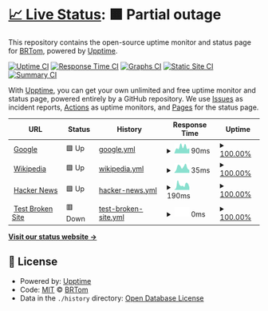 # [📈 Live Status](https://hquangthinh.github.io/armuptime): <!--live status--> **🟧 Partial outage**

This repository contains the open-source uptime monitor and status page for [BRTom](https://hquangthinh.github.io/armuptime), powered by [Upptime](https://github.com/upptime/upptime).

[![Uptime CI](https://github.com/hquangthinh/armuptime/workflows/Uptime%20CI/badge.svg)](https://github.com/hquangthinh/armuptime/actions?query=workflow%3A%22Uptime+CI%22)
[![Response Time CI](https://github.com/hquangthinh/armuptime/workflows/Response%20Time%20CI/badge.svg)](https://github.com/hquangthinh/armuptime/actions?query=workflow%3A%22Response+Time+CI%22)
[![Graphs CI](https://github.com/hquangthinh/armuptime/workflows/Graphs%20CI/badge.svg)](https://github.com/hquangthinh/armuptime/actions?query=workflow%3A%22Graphs+CI%22)
[![Static Site CI](https://github.com/hquangthinh/armuptime/workflows/Static%20Site%20CI/badge.svg)](https://github.com/hquangthinh/armuptime/actions?query=workflow%3A%22Static+Site+CI%22)
[![Summary CI](https://github.com/hquangthinh/armuptime/workflows/Summary%20CI/badge.svg)](https://github.com/hquangthinh/armuptime/actions?query=workflow%3A%22Summary+CI%22)

With [Upptime](https://upptime.js.org), you can get your own unlimited and free uptime monitor and status page, powered entirely by a GitHub repository. We use [Issues](https://github.com/hquangthinh/armuptime/issues) as incident reports, [Actions](https://github.com/hquangthinh/armuptime/actions) as uptime monitors, and [Pages](https://hquangthinh.github.io/armuptime) for the status page.

<!--start: status pages-->
<!-- This summary is generated by Upptime (https://github.com/upptime/upptime) -->
<!-- Do not edit this manually, your changes will be overwritten -->
<!-- prettier-ignore -->
| URL | Status | History | Response Time | Uptime |
| --- | ------ | ------- | ------------- | ------ |
| <img alt="" src="https://favicons.githubusercontent.com/www.google.com" height="13"> [Google](https://www.google.com) | 🟩 Up | [google.yml](https://github.com/hquangthinh/armuptime/commits/HEAD/history/google.yml) | <details><summary><img alt="Response time graph" src="./graphs/google/response-time-week.png" height="20"> 90ms</summary><br><a href="https://hquangthinh.github.io/armuptime/history/google"><img alt="Response time 90" src="https://img.shields.io/endpoint?url=https%3A%2F%2Fraw.githubusercontent.com%2Fhquangthinh%2Farmuptime%2FHEAD%2Fapi%2Fgoogle%2Fresponse-time.json"></a><br><a href="https://hquangthinh.github.io/armuptime/history/google"><img alt="24-hour response time 90" src="https://img.shields.io/endpoint?url=https%3A%2F%2Fraw.githubusercontent.com%2Fhquangthinh%2Farmuptime%2FHEAD%2Fapi%2Fgoogle%2Fresponse-time-day.json"></a><br><a href="https://hquangthinh.github.io/armuptime/history/google"><img alt="7-day response time 90" src="https://img.shields.io/endpoint?url=https%3A%2F%2Fraw.githubusercontent.com%2Fhquangthinh%2Farmuptime%2FHEAD%2Fapi%2Fgoogle%2Fresponse-time-week.json"></a><br><a href="https://hquangthinh.github.io/armuptime/history/google"><img alt="30-day response time 90" src="https://img.shields.io/endpoint?url=https%3A%2F%2Fraw.githubusercontent.com%2Fhquangthinh%2Farmuptime%2FHEAD%2Fapi%2Fgoogle%2Fresponse-time-month.json"></a><br><a href="https://hquangthinh.github.io/armuptime/history/google"><img alt="1-year response time 90" src="https://img.shields.io/endpoint?url=https%3A%2F%2Fraw.githubusercontent.com%2Fhquangthinh%2Farmuptime%2FHEAD%2Fapi%2Fgoogle%2Fresponse-time-year.json"></a></details> | <details><summary><a href="https://hquangthinh.github.io/armuptime/history/google">100.00%</a></summary><a href="https://hquangthinh.github.io/armuptime/history/google"><img alt="All-time uptime 100.00%" src="https://img.shields.io/endpoint?url=https%3A%2F%2Fraw.githubusercontent.com%2Fhquangthinh%2Farmuptime%2FHEAD%2Fapi%2Fgoogle%2Fuptime.json"></a><br><a href="https://hquangthinh.github.io/armuptime/history/google"><img alt="24-hour uptime 100.00%" src="https://img.shields.io/endpoint?url=https%3A%2F%2Fraw.githubusercontent.com%2Fhquangthinh%2Farmuptime%2FHEAD%2Fapi%2Fgoogle%2Fuptime-day.json"></a><br><a href="https://hquangthinh.github.io/armuptime/history/google"><img alt="7-day uptime 100.00%" src="https://img.shields.io/endpoint?url=https%3A%2F%2Fraw.githubusercontent.com%2Fhquangthinh%2Farmuptime%2FHEAD%2Fapi%2Fgoogle%2Fuptime-week.json"></a><br><a href="https://hquangthinh.github.io/armuptime/history/google"><img alt="30-day uptime 100.00%" src="https://img.shields.io/endpoint?url=https%3A%2F%2Fraw.githubusercontent.com%2Fhquangthinh%2Farmuptime%2FHEAD%2Fapi%2Fgoogle%2Fuptime-month.json"></a><br><a href="https://hquangthinh.github.io/armuptime/history/google"><img alt="1-year uptime 100.00%" src="https://img.shields.io/endpoint?url=https%3A%2F%2Fraw.githubusercontent.com%2Fhquangthinh%2Farmuptime%2FHEAD%2Fapi%2Fgoogle%2Fuptime-year.json"></a></details>
| <img alt="" src="https://favicons.githubusercontent.com/en.wikipedia.org" height="13"> [Wikipedia](https://en.wikipedia.org) | 🟩 Up | [wikipedia.yml](https://github.com/hquangthinh/armuptime/commits/HEAD/history/wikipedia.yml) | <details><summary><img alt="Response time graph" src="./graphs/wikipedia/response-time-week.png" height="20"> 35ms</summary><br><a href="https://hquangthinh.github.io/armuptime/history/wikipedia"><img alt="Response time 35" src="https://img.shields.io/endpoint?url=https%3A%2F%2Fraw.githubusercontent.com%2Fhquangthinh%2Farmuptime%2FHEAD%2Fapi%2Fwikipedia%2Fresponse-time.json"></a><br><a href="https://hquangthinh.github.io/armuptime/history/wikipedia"><img alt="24-hour response time 35" src="https://img.shields.io/endpoint?url=https%3A%2F%2Fraw.githubusercontent.com%2Fhquangthinh%2Farmuptime%2FHEAD%2Fapi%2Fwikipedia%2Fresponse-time-day.json"></a><br><a href="https://hquangthinh.github.io/armuptime/history/wikipedia"><img alt="7-day response time 35" src="https://img.shields.io/endpoint?url=https%3A%2F%2Fraw.githubusercontent.com%2Fhquangthinh%2Farmuptime%2FHEAD%2Fapi%2Fwikipedia%2Fresponse-time-week.json"></a><br><a href="https://hquangthinh.github.io/armuptime/history/wikipedia"><img alt="30-day response time 35" src="https://img.shields.io/endpoint?url=https%3A%2F%2Fraw.githubusercontent.com%2Fhquangthinh%2Farmuptime%2FHEAD%2Fapi%2Fwikipedia%2Fresponse-time-month.json"></a><br><a href="https://hquangthinh.github.io/armuptime/history/wikipedia"><img alt="1-year response time 35" src="https://img.shields.io/endpoint?url=https%3A%2F%2Fraw.githubusercontent.com%2Fhquangthinh%2Farmuptime%2FHEAD%2Fapi%2Fwikipedia%2Fresponse-time-year.json"></a></details> | <details><summary><a href="https://hquangthinh.github.io/armuptime/history/wikipedia">100.00%</a></summary><a href="https://hquangthinh.github.io/armuptime/history/wikipedia"><img alt="All-time uptime 100.00%" src="https://img.shields.io/endpoint?url=https%3A%2F%2Fraw.githubusercontent.com%2Fhquangthinh%2Farmuptime%2FHEAD%2Fapi%2Fwikipedia%2Fuptime.json"></a><br><a href="https://hquangthinh.github.io/armuptime/history/wikipedia"><img alt="24-hour uptime 100.00%" src="https://img.shields.io/endpoint?url=https%3A%2F%2Fraw.githubusercontent.com%2Fhquangthinh%2Farmuptime%2FHEAD%2Fapi%2Fwikipedia%2Fuptime-day.json"></a><br><a href="https://hquangthinh.github.io/armuptime/history/wikipedia"><img alt="7-day uptime 100.00%" src="https://img.shields.io/endpoint?url=https%3A%2F%2Fraw.githubusercontent.com%2Fhquangthinh%2Farmuptime%2FHEAD%2Fapi%2Fwikipedia%2Fuptime-week.json"></a><br><a href="https://hquangthinh.github.io/armuptime/history/wikipedia"><img alt="30-day uptime 100.00%" src="https://img.shields.io/endpoint?url=https%3A%2F%2Fraw.githubusercontent.com%2Fhquangthinh%2Farmuptime%2FHEAD%2Fapi%2Fwikipedia%2Fuptime-month.json"></a><br><a href="https://hquangthinh.github.io/armuptime/history/wikipedia"><img alt="1-year uptime 100.00%" src="https://img.shields.io/endpoint?url=https%3A%2F%2Fraw.githubusercontent.com%2Fhquangthinh%2Farmuptime%2FHEAD%2Fapi%2Fwikipedia%2Fuptime-year.json"></a></details>
| <img alt="" src="https://favicons.githubusercontent.com/news.ycombinator.com" height="13"> [Hacker News](https://news.ycombinator.com) | 🟩 Up | [hacker-news.yml](https://github.com/hquangthinh/armuptime/commits/HEAD/history/hacker-news.yml) | <details><summary><img alt="Response time graph" src="./graphs/hacker-news/response-time-week.png" height="20"> 190ms</summary><br><a href="https://hquangthinh.github.io/armuptime/history/hacker-news"><img alt="Response time 190" src="https://img.shields.io/endpoint?url=https%3A%2F%2Fraw.githubusercontent.com%2Fhquangthinh%2Farmuptime%2FHEAD%2Fapi%2Fhacker-news%2Fresponse-time.json"></a><br><a href="https://hquangthinh.github.io/armuptime/history/hacker-news"><img alt="24-hour response time 190" src="https://img.shields.io/endpoint?url=https%3A%2F%2Fraw.githubusercontent.com%2Fhquangthinh%2Farmuptime%2FHEAD%2Fapi%2Fhacker-news%2Fresponse-time-day.json"></a><br><a href="https://hquangthinh.github.io/armuptime/history/hacker-news"><img alt="7-day response time 190" src="https://img.shields.io/endpoint?url=https%3A%2F%2Fraw.githubusercontent.com%2Fhquangthinh%2Farmuptime%2FHEAD%2Fapi%2Fhacker-news%2Fresponse-time-week.json"></a><br><a href="https://hquangthinh.github.io/armuptime/history/hacker-news"><img alt="30-day response time 190" src="https://img.shields.io/endpoint?url=https%3A%2F%2Fraw.githubusercontent.com%2Fhquangthinh%2Farmuptime%2FHEAD%2Fapi%2Fhacker-news%2Fresponse-time-month.json"></a><br><a href="https://hquangthinh.github.io/armuptime/history/hacker-news"><img alt="1-year response time 190" src="https://img.shields.io/endpoint?url=https%3A%2F%2Fraw.githubusercontent.com%2Fhquangthinh%2Farmuptime%2FHEAD%2Fapi%2Fhacker-news%2Fresponse-time-year.json"></a></details> | <details><summary><a href="https://hquangthinh.github.io/armuptime/history/hacker-news">100.00%</a></summary><a href="https://hquangthinh.github.io/armuptime/history/hacker-news"><img alt="All-time uptime 100.00%" src="https://img.shields.io/endpoint?url=https%3A%2F%2Fraw.githubusercontent.com%2Fhquangthinh%2Farmuptime%2FHEAD%2Fapi%2Fhacker-news%2Fuptime.json"></a><br><a href="https://hquangthinh.github.io/armuptime/history/hacker-news"><img alt="24-hour uptime 100.00%" src="https://img.shields.io/endpoint?url=https%3A%2F%2Fraw.githubusercontent.com%2Fhquangthinh%2Farmuptime%2FHEAD%2Fapi%2Fhacker-news%2Fuptime-day.json"></a><br><a href="https://hquangthinh.github.io/armuptime/history/hacker-news"><img alt="7-day uptime 100.00%" src="https://img.shields.io/endpoint?url=https%3A%2F%2Fraw.githubusercontent.com%2Fhquangthinh%2Farmuptime%2FHEAD%2Fapi%2Fhacker-news%2Fuptime-week.json"></a><br><a href="https://hquangthinh.github.io/armuptime/history/hacker-news"><img alt="30-day uptime 100.00%" src="https://img.shields.io/endpoint?url=https%3A%2F%2Fraw.githubusercontent.com%2Fhquangthinh%2Farmuptime%2FHEAD%2Fapi%2Fhacker-news%2Fuptime-month.json"></a><br><a href="https://hquangthinh.github.io/armuptime/history/hacker-news"><img alt="1-year uptime 100.00%" src="https://img.shields.io/endpoint?url=https%3A%2F%2Fraw.githubusercontent.com%2Fhquangthinh%2Farmuptime%2FHEAD%2Fapi%2Fhacker-news%2Fuptime-year.json"></a></details>
| <img alt="" src="https://favicons.githubusercontent.com/thissitedoesnotexist.koj.co" height="13"> [Test Broken Site](https://thissitedoesnotexist.koj.co) | 🟥 Down | [test-broken-site.yml](https://github.com/hquangthinh/armuptime/commits/HEAD/history/test-broken-site.yml) | <details><summary><img alt="Response time graph" src="./graphs/test-broken-site/response-time-week.png" height="20"> 0ms</summary><br><a href="https://hquangthinh.github.io/armuptime/history/test-broken-site"><img alt="Response time 0" src="https://img.shields.io/endpoint?url=https%3A%2F%2Fraw.githubusercontent.com%2Fhquangthinh%2Farmuptime%2FHEAD%2Fapi%2Ftest-broken-site%2Fresponse-time.json"></a><br><a href="https://hquangthinh.github.io/armuptime/history/test-broken-site"><img alt="24-hour response time 0" src="https://img.shields.io/endpoint?url=https%3A%2F%2Fraw.githubusercontent.com%2Fhquangthinh%2Farmuptime%2FHEAD%2Fapi%2Ftest-broken-site%2Fresponse-time-day.json"></a><br><a href="https://hquangthinh.github.io/armuptime/history/test-broken-site"><img alt="7-day response time 0" src="https://img.shields.io/endpoint?url=https%3A%2F%2Fraw.githubusercontent.com%2Fhquangthinh%2Farmuptime%2FHEAD%2Fapi%2Ftest-broken-site%2Fresponse-time-week.json"></a><br><a href="https://hquangthinh.github.io/armuptime/history/test-broken-site"><img alt="30-day response time 0" src="https://img.shields.io/endpoint?url=https%3A%2F%2Fraw.githubusercontent.com%2Fhquangthinh%2Farmuptime%2FHEAD%2Fapi%2Ftest-broken-site%2Fresponse-time-month.json"></a><br><a href="https://hquangthinh.github.io/armuptime/history/test-broken-site"><img alt="1-year response time 0" src="https://img.shields.io/endpoint?url=https%3A%2F%2Fraw.githubusercontent.com%2Fhquangthinh%2Farmuptime%2FHEAD%2Fapi%2Ftest-broken-site%2Fresponse-time-year.json"></a></details> | <details><summary><a href="https://hquangthinh.github.io/armuptime/history/test-broken-site">100.00%</a></summary><a href="https://hquangthinh.github.io/armuptime/history/test-broken-site"><img alt="All-time uptime 100.00%" src="https://img.shields.io/endpoint?url=https%3A%2F%2Fraw.githubusercontent.com%2Fhquangthinh%2Farmuptime%2FHEAD%2Fapi%2Ftest-broken-site%2Fuptime.json"></a><br><a href="https://hquangthinh.github.io/armuptime/history/test-broken-site"><img alt="24-hour uptime 100.00%" src="https://img.shields.io/endpoint?url=https%3A%2F%2Fraw.githubusercontent.com%2Fhquangthinh%2Farmuptime%2FHEAD%2Fapi%2Ftest-broken-site%2Fuptime-day.json"></a><br><a href="https://hquangthinh.github.io/armuptime/history/test-broken-site"><img alt="7-day uptime 100.00%" src="https://img.shields.io/endpoint?url=https%3A%2F%2Fraw.githubusercontent.com%2Fhquangthinh%2Farmuptime%2FHEAD%2Fapi%2Ftest-broken-site%2Fuptime-week.json"></a><br><a href="https://hquangthinh.github.io/armuptime/history/test-broken-site"><img alt="30-day uptime 100.00%" src="https://img.shields.io/endpoint?url=https%3A%2F%2Fraw.githubusercontent.com%2Fhquangthinh%2Farmuptime%2FHEAD%2Fapi%2Ftest-broken-site%2Fuptime-month.json"></a><br><a href="https://hquangthinh.github.io/armuptime/history/test-broken-site"><img alt="1-year uptime 100.00%" src="https://img.shields.io/endpoint?url=https%3A%2F%2Fraw.githubusercontent.com%2Fhquangthinh%2Farmuptime%2FHEAD%2Fapi%2Ftest-broken-site%2Fuptime-year.json"></a></details>

<!--end: status pages-->

[**Visit our status website →**](https://hquangthinh.github.io/armuptime)

## 📄 License

- Powered by: [Upptime](https://github.com/upptime/upptime)
- Code: [MIT](./LICENSE) © [BRTom](https://hquangthinh.github.io/armuptime)
- Data in the `./history` directory: [Open Database License](https://opendatacommons.org/licenses/odbl/1-0/)
